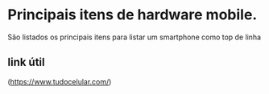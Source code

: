 # Principais itens de hardware mobile.
São listados os principais itens para listar um smartphone como top de linha

## link útil
(https://www.tudocelular.com/)
